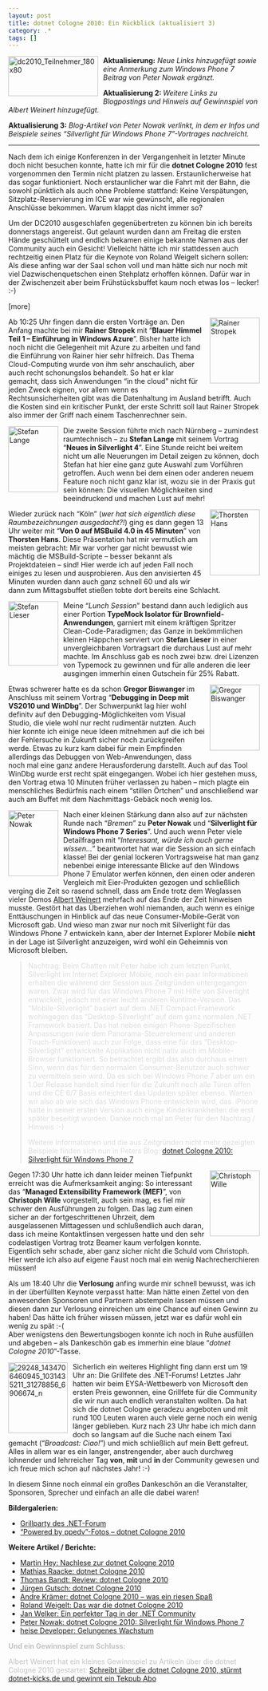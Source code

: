 ```yaml
---
layout: post
title: dotnet Cologne 2010: Ein Rückblick (aktualisiert 3)
category: .*
tags: []
---
```

<p><a href="http://dotnet-cologne.de/"><img style="border-right-width: 0px; margin: 0px 10px 10px 0px; display: inline; border-top-width: 0px; border-bottom-width: 0px; border-left-width: 0px" title="dc2010_Teilnehmer_180x80" border="0" alt="dc2010_Teilnehmer_180x80" align="left" src="http://anheledirwp.blob.core.windows.net/wordpress/2010/05/dc2010_Teilnehmer_180x80.png" width="180" height="80" /></a><strong>Aktualisierung:</strong> <em>Neue Links hinzugefügt sowie eine Anmerkung zum Windows Phone 7 Beitrag von Peter Nowak ergänzt.</em></p>  <p><strong>Aktualisierung 2: </strong><em>Weitere Links zu Blogpostings und Hinweis auf Gewinnspiel von Albert Weinert hinzugefügt.</em></p>  <p><strong>Aktualisierung 3:</strong><em> Blog-Artikel von Peter Nowak verlinkt, in dem er Infos und Beispiele seines “Silverlight für Windows Phone 7”-Vortrages nachreicht.</em></p>  <hr />  <p>Nach dem ich einige Konferenzen in der Vergangenheit in letzter Minute doch nicht besuchen konnte, hatte ich mir für die <strong>dotnet Cologne 2010</strong> fest vorgenommen den Termin nicht platzen zu lassen. Erstaunlicherweise hat das sogar funktioniert. Noch erstaunlicher war die Fahrt mit der Bahn, die sowohl pünktlich als auch ohne Probleme stattfand: Keine Verspätungen, Sitzplatz-Reservierung im ICE war wie gewünscht, alle regionalen Anschlüsse bekommen. Warum klappt das nicht immer so?</p>  <p>Um der DC2010 ausgeschlafen gegenübertreten zu können bin ich bereits donnerstags angereist. Gut gelaunt wurden dann am Freitag die ersten Hände geschüttelt und endlich bekamen einige bekannte Namen aus der Community auch ein Gesicht! Vielleicht hätte ich mir stattdessen auch rechtzeitig einen Platz für die Keynote von Roland Weigelt sichern sollen: Als diese anfing war der Saal schon voll und man hätte sich nur noch mit viel Dazwischenquetschen einen Stehplatz erhoffen können. Dafür war in der Zwischenzeit aber beim Frühstücksbuffet kaum noch etwas los – lecker! :-)</p>  <p>[more]</p>  <p><img style="border-right-width: 0px; margin: 0px 0px 10px 10px; display: inline; border-top-width: 0px; border-bottom-width: 0px; border-left-width: 0px" title="Rainer Stropek" border="0" alt="Rainer Stropek" align="right" src="http://anheledirwp.blob.core.windows.net/wordpress/2010/05/Rainer_Stropek.jpg" width="100" height="132" /> Ab 10:25 Uhr fingen dann die ersten Vorträge an. Den Anfang machte bei mir <strong>Rainer Stropek</strong> mit “<strong>Blauer Himmel Teil 1 – Einführung in Windows Azure</strong>”. Bisher hatte ich noch nicht die Gelegenheit mit Azure zu arbeiten und fand die Einführung von Rainer hier sehr hilfreich. Das Thema Cloud-Computing wurde von ihm sehr anschaulich, aber auch recht schonungslos behandelt. So hat er klar gemacht, dass sich Anwendungen “in the cloud” nicht für jeden Zweck eignen, vor allem wenn es Rechtsunsicherheiten gibt was die Datenhaltung im Ausland betrifft. Auch die Kosten sind ein kritischer Punkt, der erste Schritt soll laut Rainer Stropek also immer der Griff nach einem Taschenrechner sein.</p>  <p><a href="http://www.st-lange.net/"><img style="border-right-width: 0px; margin: 0px 10px 10px 0px; display: inline; border-top-width: 0px; border-bottom-width: 0px; border-left-width: 0px" title="Stefan Lange" border="0" alt="Stefan Lange" align="left" src="http://anheledirwp.blob.core.windows.net/wordpress/2010/05/Stefan_Lange.jpg" width="100" height="132" /></a> Die zweite Session führte mich nach Nürnberg – zumindest raumtechnisch – zu <strong>Stefan Lange</strong> mit seinem Vortrag “<strong>Neues in Silverlight 4</strong>”. Eine Stunde reicht bei weitem nicht um alle Neuerungen im Detail zeigen zu können, doch Stefan hat hier eine ganz gute Auswahl zum Vorführen getroffen. Auch wenn bei dem einen oder anderen neuem Feature noch nicht ganz klar ist, wozu sie in der Praxis gut sein können: Die visuellen Möglichkeiten sind beeindruckend und machen Lust auf mehr!</p>  <p><a href="http://www.dotnet-rocks.de/"><img style="border-right-width: 0px; margin: 0px 0px 10px 10px; display: inline; border-top-width: 0px; border-bottom-width: 0px; border-left-width: 0px" title="Thorsten Hans" border="0" alt="Thorsten Hans" align="right" src="http://anheledirwp.blob.core.windows.net/wordpress/2010/05/Thorsten_Hans.jpg" width="100" height="132" /></a> Wieder zurück nach “Köln” (<em>wer hat sich eigentlich diese Raumbezeichnungen ausgedacht?!</em>) ging es dann gegen 13 Uhr weiter mit “<strong>Von 0 auf MSBuild 4.0 in 45 Minuten</strong>” von <strong>Thorsten Hans</strong>. Diese Präsentation hat mir vermutlich am meisten gebracht: Mir war vorher gar nicht bewusst wie mächtig die MSBuild-Scripte – besser bekannt als Projektdateien – sind! Hier werde ich auf jeden Fall noch einiges zu lesen und ausprobieren. Aus den anvisierten 45 Minuten wurden dann auch ganz schnell 60 und als wir dann zum Mittagsbuffet stießen tobte dort bereits eine Schlacht.</p>  <p><a href="http://www.lieser-online.de/"><img style="border-right-width: 0px; margin: 0px 10px 10px 0px; display: inline; border-top-width: 0px; border-bottom-width: 0px; border-left-width: 0px" title="Stefan Lieser" border="0" alt="Stefan Lieser" align="left" src="http://anheledirwp.blob.core.windows.net/wordpress/2010/05/Stefan_Lieser.jpg" width="100" height="129" /></a> Meine “<em>Lunch Session</em>” bestand dann auch lediglich aus einer Portion <strong>TypeMock Isolator für Brownfield-Anwendungen</strong>, garniert mit einem kräftigen Spritzer Clean-Code-Paradigmen; das Ganze in bekömmlichen kleinen Häppchen serviert von <strong>Stefan Lieser</strong> in einer unvergleichbaren Vortragsart die durchaus Lust auf mehr machte. Im Anschluss gab es noch zwei bzw. drei Lizenzen von Typemock zu gewinnen und für alle anderen die leer ausgingen immerhin einen Gutschein für 25% Rabatt.</p>  <p><a href="http://www.dotnet-blog.net/"><img style="border-right-width: 0px; margin: 0px 0px 10px 10px; display: inline; border-top-width: 0px; border-bottom-width: 0px; border-left-width: 0px" title="Gregor Biswanger" border="0" alt="Gregor Biswanger" align="right" src="http://anheledirwp.blob.core.windows.net/wordpress/2010/05/Gregor_Biswanger.jpg" width="100" height="132" /></a> Etwas schwerer hatte es da schon <strong>Gregor Biswanger</strong> im Anschluss mit seinem Vortrag “<strong>Debugging in Deep mit VS2010 und WinDbg</strong>”. Der Schwerpunkt lag hier wohl definitv auf den Debugging-Möglichkeiten vom Visual Studio, die viele wohl nur recht rudimentär nutzten. Auch hier konnte ich einige neue Ideen mitnehmen auf die ich bei der Fehlersuche in Zukunft sicher noch zurückgreifen werde. Etwas zu kurz kam dabei für mein Empfinden allerdings das Debuggen von Web-Anwendungen, dass noch mal eine ganz andere Herausforderung darstellt. Auch auf das Tool WinDbg wurde erst recht spät eingegangen. Wobei ich hier gestehen muss, den Vortrag etwa 10 Minuten früher verlassen zu haben – mich plagte ein menschliches Bedürfnis nach einem “stillen Örtchen” und anschließend war auch am Buffet mit dem Nachmittags-Gebäck noch wenig los.</p>  <p><a href="http://blogs.compactframework.de/Peter.Nowak/"><img style="border-right-width: 0px; margin: 0px 10px 10px 0px; display: inline; border-top-width: 0px; border-bottom-width: 0px; border-left-width: 0px" title="Peter Nowak" border="0" alt="Peter Nowak" align="left" src="http://anheledirwp.blob.core.windows.net/wordpress/2010/05/Peter_Nowak.jpg" width="100" height="132" /></a> Nach einer kleinen Stärkung dann also auf zur nächsten Runde nach “<em>Bremen</em>” zu <strong>Peter Nowak</strong> und “<strong>Silverlight für Windows Phone 7 Series</strong>”. Und auch wenn Peter viele Detailfragen mit “<em>Interessant, würde ich auch gerne wissen…</em>” beantwortet hat war die Session an sich einfach klasse! Bei der genial lockeren Vortragsweise hat man ganz nebenbei einige interessante Blicke auf den Windows Phone 7 Emulator werfen können, den einen oder anderen Vergleich mit Eier-Produkten gezogen und schließlich verging die Zeit so rasend schnell, dass am Ende trotz dem Weglassen vieler Demos <a href="http://der-albert.com/">Albert Weinert</a> mehrfach auf das Ende der Zeit hinweisen musste. Gestört hat das Überziehen wohl niemanden, auch wenn es einige Enttäuschungen in Hinblick auf das neue Consumer-Mobile-Gerät von Microsoft gab. Und wieso man zwar nur noch mit Silverlight für das Windows Phone 7 entwickeln kann, aber der Internet Explorer Mobile <strong>nicht</strong> in der Lage ist Silverlight anzuzeigen, wird wohl ein Geheimnis von Microsoft bleiben.</p>  <blockquote>   <p><font color="#dcddde">Nachtrag: Beim Chatten mit Peter habe ich zum letzten Punkt, Silverlight im Internet Explorer Mobile, noch ein paar Informationen erhalten die während der Session aus Zeitgründen untergegangen waren. Zwar wird für das Windows Phone 7 mit Hilfe von Silverlight entwickelt, jedoch mit einer leicht anderen Runtime-Version. Das “Mobile-Silverlight” basiert auf dem .NET Compact Framework wohingegen das “Desktop-Silverlight” auf dem ganz normalen .NET Framework basiert. Das hat neben einigen Phone-Spezifischen Anpassungen (wie dem Panorama-Steuerelement und anderen Touch-Funktionen) auch zur Folge, dass eine für das “Desktop-Silverlight” entwickelte Applikation nicht nativ auch im Mobile-Browser funktioniert. So betrachtet ergibt das also durchaus einen Sinn, wenn das für den normalen Consumer-Benutzer auch schwer zu vermitteln sein wird. Da es sich bei Windows Phone 7 aber um ein 1.0er Release handelt sind hier für die Zukunft noch alle Türen offen und die CE 6/7 Basis erleichtert das Updaten später ebenso. Warten wir also ab wie sich das Windows Phone entwickeln wird, das&#160; iPhone hatte in seiner ersten Version auch einige Kinderkrankheiten die erst später beseitigt wurden. Danke noch mal an Peter für den Nachtrag / Hinweis :-)</font></p>    <p><font color="#dcddde">Weitere Informationen und die aus Zeitgründen nicht mehr gezeigten Beispiele finden sich nun in Peters Blog: <a href="http://blogs.compactframework.de/Peter.Nowak/2010/06/14/dotnet+Cologne+2010+Silverlight+Fuumlr+Windows+Phone+7.aspx">dotnet Cologne 2010: Silverlight für Windows Phone 7</a></font></p> </blockquote>  <p><img style="border-right-width: 0px; margin: 0px 0px 10px 10px; display: inline; border-top-width: 0px; border-bottom-width: 0px; border-left-width: 0px" title="Christoph Wille" border="0" alt="Christoph Wille" align="right" src="http://anheledirwp.blob.core.windows.net/wordpress/2010/05/Christoph_Wille.jpg" width="100" height="132" /> Gegen 17:30 Uhr hatte ich dann leider meinen Tiefpunkt erreicht was die Aufmerksamkeit anging: So interessant das “<strong>Managed Extensibility Framework (MEF)</strong>”, von <strong>Christoph Wille</strong> vorgestellt, auch sein mag, es fiel mir schwer den Ausführungen zu folgen. Das lag zum einen sicher an der fortgeschrittenen Uhrzeit, dem ausgelassenen Mittagessen und schlußendlich auch daran, dass ich meine Kontaktlinsen vergessen hatte und den sehr codelastigen Vortrag trotz Beamer kaum verfolgen konnte. Eigentlich sehr schade, aber ganz sicher nicht die Schuld vom Christoph. Hier werde ich also auf eigene Faust noch mal ein wenig Nachrecherchieren müssen!</p>  <p>Als um 18:40 Uhr die <strong>Verlosung</strong> anfing wurde mir schnell bewusst, was ich in der überfüllten Keynote verpasst hatte: Man hätte einen Zettel von den anwesenden Sponsoren und Partnern abstempeln lassen müssen und diesen dann zur Verlosung einreichen um eine Chance auf einen Gewinn zu haben! Das hätte ich früher wissen müssen, jetzt war es dafür wohl ein wenig zu spät :-(     <br />Aber wenigstens den Bewertungsbogen konnte ich noch in Ruhe ausfüllen und abgeben – als Dankeschön gab es immerhin eine blaue “<em>dotnet Cologne 2010</em>”-Tasse.</p>  <p><a href="http://www.facebook.com/photo.php?pid=31278856&amp;l=34e9d1ac6f&amp;id=1031435211"><img style="border-right-width: 0px; margin: 0px 10px 0px 0px; display: inline; border-top-width: 0px; border-bottom-width: 0px; border-left-width: 0px" title="29248_1434706460945_1031435211_31278856_6906674_n" border="0" alt="29248_1434706460945_1031435211_31278856_6906674_n" align="left" src="http://anheledirwp.blob.core.windows.net/wordpress/2010/05/29248_1434706460945_1031435211_31278856_6906674_n.jpg" width="119" height="142" /></a> Sicherlich ein weiteres Highlight fing dann erst um 19 Uhr an: Die Grillfete des .NET-Forums! Letztes Jahr hatten wir beim EYSA-Wettbewerb von Microsoft den ersten Preis gewonnen, eine Grillfete für die Community die wir nun auch endlich veranstalten wollten. Da hat sich die dotnet Cologne geradezu angeboten und mit rund 100 Leuten waren auch viele gerne noch ein wenig länger geblieben. Kurz nach 23 Uhr habe ich mich dann doch so langsam auf die Suche nach einem Taxi gemacht (“<em>Broadcast: Ciao!</em>”) und mich schließlich auf mein Bett gefreut. Alles in allem war es ein langer, anstrengender, aber auch durchweg lohnender und lehrreicher Tag <strong>von</strong>, <strong>mit</strong> und <strong>in</strong> der Community gewesen und ich freue mich schon auf nächstes Jahr! :-)</p>  <p>In diesem Sinne noch einmal ein großes Dankeschön an die Veranstalter, Sponsoren, Sprecher und einfach an alle die dabei waren!</p>  <p><strong>Bildergalerien:</strong></p>  <ul>   <li><a href="http://dotnet-forum.de/photos/grillparty2010/slideshowpro.aspx">Grillparty des .NET-Forum</a> </li>    <li><a href="http://www.facebook.com/album.php?aid=22961&amp;id=113552655323057">“Powered by ppedv”-Fotos – dotnet Cologne 2010</a> </li> </ul>  <p><strong>Weitere Artikel / Berichte:</strong></p>  <ul>   <li><font color="#dcddde"><a href="http://devtechblog.blogspot.com/2010/05/nachlese-zur-dotnet-cologne-2010.html">Martin Hey: Nachlese zur dotnet Cologne 2010</a></font> </li>    <li><font color="#dcddde"><a href="http://www.outofcoffeeexception.de/2010/05/29/dotnet%20Cologne%202010.aspx">Mathias Raacke: dotnet Cologne 2010</a></font> </li>    <li><font color="#dcddde"><a href="http://blog.thomasbandt.de/39/2344/de/blog/blog/review-dotnet-cologne-2010.html">Thomas Bandt: Review: dotnet Cologne 2010</a></font> </li>    <li><font color="#dcddde"><a href="http://www.aspnetzone.de/blogs/juergengutsch/archive/2010/05/31/dotnet-cologne-2010.aspx">Jürgen Gutsch: dotnet Cologne 2010</a></font> </li>    <li><a href="http://blog.codemurai.de/2010/05/31/dotnetCologne2010WasEinRiesenSpa%c3%9f.aspx">Andre Krämer: dotnet Cologne 2010 – was ein riesen Spaß</a> </li>    <li><a href="http://weblogs.asp.net/rweigelt/archive/2010/05/31/7512700.aspx">Roland Weigelt: Das war die dotnet Cologne 2010</a> </li>    <li><a href="http://blog.jan-welker.de/2010/05/31/EinPerfekterTagInDerNETCommunity.aspx">Jan Welker: Ein perfekter Tag in der .NET Community</a> </li>    <li><a href="http://blogs.compactframework.de/Peter.Nowak/2010/06/14/dotnet+Cologne+2010+Silverlight+Fuumlr+Windows+Phone+7.aspx">Peter Nowak: dotnet Cologne 2010: Silverlight für Windows Phone 7</a></li>    <li><font color="#dcddde"><a href="http://www.heise.de/developer/artikel/developer_artikel_1012374.html">heise Developer: Gelungenes Wachstum</a></font> </li> </ul>  <p><font color="#c2c2c2"><strong>Und ein Gewinnspiel zum Schluss:</strong></font></p>  <p><font color="#c2c2c2">Albert Weinert hat ein kleines Gewinnspiel zu Artikeln über die dotnet Cologne 2010 gestartet: <a href="http://der-albert.com/archive/2010/06/01/schreibt-ueber-die-dotnet-cologne-2010-stuermt-dotnet-kicks-und-gewinnt-ein-tekpub-abo.aspx">Schreibt über die dotnet Cologne 2010, stürmt dotnet-kicks.de und gewinnt ein Tekpub Abo</a></font></p>